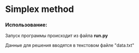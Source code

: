 # Simplex method

### Использование:
Запуск программы происходит из файла **run.py**

Данные для решения вводятся в текстовом файле "data.txt"